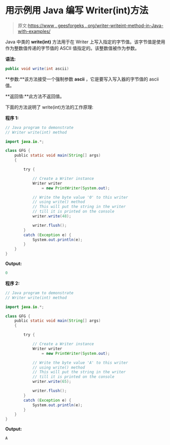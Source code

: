 # 用示例用 Java 编写 Writer(int)方法

> 原文:[https://www . geesforgeks . org/writer-writeint-method-in-Java-with-examples/](https://www.geeksforgeeks.org/writer-writeint-method-in-java-with-examples/)

Java 中类的 **write(int)** 方法用于在 Writer 上写入指定的字节值。该字节值是使用作为整数值传递的字节值的 ASCII 值指定的。该整数值被作为参数。

**语法:**

```java
public void write(int ascii)
```

**参数:**该方法接受一个强制参数 **ascii** ，它是要写入写入器的字节值的 ascii 值。

**返回值:**此方法不返回值。

下面的方法说明了 write(int)方法的工作原理:

**程序 1:**

```java
// Java program to demonstrate
// Writer write(int) method

import java.io.*;

class GFG {
    public static void main(String[] args)
    {

        try {

            // Create a Writer instance
            Writer writer
                = new PrintWriter(System.out);

            // Write the byte value '0' to this writer
            // using write() method
            // This will put the string in the writer
            // till it is printed on the console
            writer.write(48);

            writer.flush();
        }
        catch (Exception e) {
            System.out.println(e);
        }
    }
}
```

**Output:**

```java
0

```

**程序 2:**

```java
// Java program to demonstrate
// Writer write(int) method

import java.io.*;

class GFG {
    public static void main(String[] args)
    {

        try {

            // Create a Writer instance
            Writer writer
                = new PrintWriter(System.out);

            // Write the byte value 'A' to this writer
            // using write() method
            // This will put the string in the writer
            // till it is printed on the console
            writer.write(65);

            writer.flush();
        }
        catch (Exception e) {
            System.out.println(e);
        }
    }
}
```

**Output:**

```java
A

```